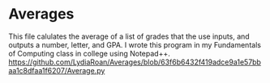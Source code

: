 # Averages
This file calulates the average of a list of grades that the use inputs, and outputs a number, letter, and GPA. I wrote this program in my Fundamentals of Computing class in college using Notepad++.
https://github.com/LydiaRoan/Averages/blob/63f6b6432f419adce9a1e57bbaa1c8dfaa1f6207/Average.py
